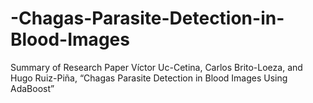 # -Chagas-Parasite-Detection-in-Blood-Images
Summary of Research Paper 
Víctor Uc-Cetina, Carlos Brito-Loeza, and Hugo Ruiz-Piña, “Chagas Parasite Detection in Blood Images Using AdaBoost”
